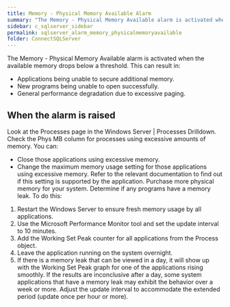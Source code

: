 ```yaml
---
title: Memory - Physical Memory Available Alarm
summary: "The Memory - Physical Memory Available alarm is activated when the available memory drops below a threshold."
sidebar: c_sqlserver_sidebar
permalink: sqlserver_alarm_memory_physicalmemoryavailable
folder: ConnectSQLServer
---
```




The Memory - Physical Memory Available alarm is activated when the available memory drops below a threshold. This can result in:

* Applications being unable to secure additional memory.
* New programs being unable to open successfully.
* General performance degradation due to excessive paging.

## When the alarm is raised

Look at the Processes page in the Windows Server | Processes Drilldown. Check the Phys MB column for processes using excessive amounts of memory. You can:
* Close those applications using excessive memory.
* Change the maximum memory usage setting for those applications using excessive memory. Refer to the relevant documentation to find out if this setting is supported by the application.
Purchase more physical memory for your system.
Determine if any programs have a memory leak. To do this:
1. Restart the Windows Server to ensure fresh memory usage by all applications.
2. Use the Microsoft Performance Monitor tool and set the update interval to 10 minutes.
3. Add the Working Set Peak counter for all applications from the Process object.
4. Leave the application running on the system overnight.
5. If there is a memory leak that can be viewed in a day, it will show up with the Working Set Peak graph for one of the applications rising smoothly. If the results are inconclusive after a day, some system applications that have a memory leak may exhibit the behavior over a week or more. Adjust the update interval to accommodate the extended period (update once per hour or more).
